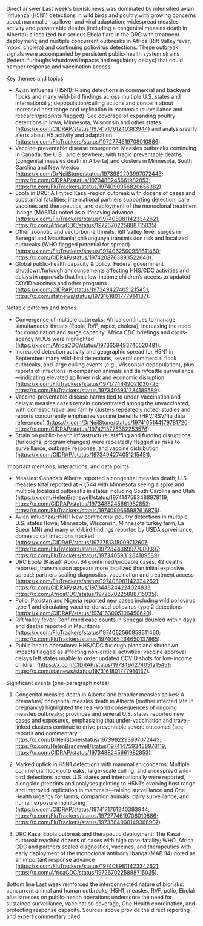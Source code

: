 Direct answer
Last week’s biorisk news was dominated by intensified avian influenza (H5N1) detections in wild birds and poultry with growing concerns about mammalian spillover and viral adaptation; widespread measles activity and preventable deaths (including a congenital measles death in Alberta); a localized but serious Ebola flare in the DRC with treatment deployment; and multiple concurrent outbreaks in Africa (Rift Valley fever, mpox, cholera) and continuing poliovirus detections. These outbreak signals were accompanied by persistent public-health system strains (federal furloughs/shutdown impacts and regulatory delays) that could hamper response and vaccination access.

Key themes and topics
- Avian influenza (H5N1): Rising detections in commercial and backyard flocks and many wild-bird findings across multiple U.S. states and internationally; depopulation/culling actions and concern about increased host range and replication in mammals (surveillance and research/preprints flagged). See coverage of expanding poultry detections in Iowa, Minnesota, Wisconsin and other states (https://x.com/CIDRAP/status/1974171761240383944) and analysis/early alerts about H5 activity and adaptation (https://x.com/FluTrackers/status/1972774619708010886).
- Vaccine-preventable disease resurgence: Measles outbreaks continuing in Canada, the U.S., and elsewhere, with tragic preventable deaths (congenital measles death in Alberta) and clusters in Minnesota, South Carolina and New Mexico (https://x.com/DrNeilStone/status/1973982293997072443; https://x.com/CIDRAP/status/1973488245661982853; https://x.com/FluTrackers/status/1974090956820656382).
- Ebola in DRC: A limited Kasai-region outbreak with dozens of cases and substantial fatalities; international partners supporting detection, care, vaccines and therapeutics, and deployment of the monoclonal treatment Ibanga (MAB114) noted as a lifesaving advance (https://x.com/FluTrackers/status/1974089811423342621; https://x.com/AfricaCDC/status/1972670225888715035).
- Other zoonotic and vectorborne threats: Rift Valley fever surges in Senegal and Mauritania; chikungunya transmission risk and localized outbreaks (WHO flagged potential for spread) (https://x.com/FluTrackers/status/1974062560958611460; https://x.com/CIDRAP/status/1974208763893522640).
- Global public-health capacity & policy: Federal government shutdown/furlough announcements affecting HHS/CDC activities and delays in approvals that limit low-income children’s access to updated COVID vaccines and other programs (https://x.com/CIDRAP/status/1973494274051215451; https://x.com/statnews/status/1973161801777914137).

Notable patterns and trends
- Convergence of multiple outbreaks: Africa continues to manage simultaneous threats (Ebola, RVF, mpox, cholera), increasing the need for coordination and surge capacity. Africa CDC briefings and cross-agency MOUs were highlighted (https://x.com/AfricaCDC/status/1973659493746520481).
- Increased detection activity and geographic spread for H5N1 in September: many wild-bird detections, several commercial flock outbreaks, and large culling events (e.g., Wisconsin depopulation), plus reports of infections in companion animals and dairy/cattle surveillance—indicating elevated spillover risk and economic disruption (https://x.com/FluTrackers/status/1971774449021030725; https://x.com/FluTrackers/status/1973405931284189589).
- Vaccine-preventable disease harms tied to under-vaccination and delays: measles cases remain concentrated among the unvaccinated, with domestic travel and family clusters repeatedly noted; studies and reports concurrently emphasize vaccine benefits (HPV/RSV/flu data referenced) (https://x.com/DrNeilStone/status/1974105144179781720; https://x.com/CIDRAP/status/1974213775382253576).
- Strain on public-health infrastructure: staffing and funding disruptions (furloughs, program changes) were repeatedly flagged as risks to surveillance, outbreak response, and vaccine distribution (https://x.com/CIDRAP/status/1973494274051215451).

Important mentions, interactions, and data points
- Measles: Canada’s Alberta reported a congenital measles death; U.S. measles total reported at ~1,544 with Minnesota seeing a spike and multiple localized outbreaks in states including South Carolina and Utah (https://x.com/HelenBranswell/status/1974147593488978119; https://x.com/CIDRAP/status/1973488245661982853; https://x.com/FluTrackers/status/1974090665987616876).
- Avian influenza/H5N1: New commercial poultry detections in multiple U.S. states (Iowa, Minnesota, Wisconsin, Minnesota turkey farm, La Sueur MN) and many wild-bird findings reported by USDA surveillance; domestic cat infections tracked (https://x.com/CIDRAP/status/1972751315009712607; https://x.com/FluTrackers/status/1972844369977000397; https://x.com/FluTrackers/status/1973405931284189589).
- DRC Ebola (Kasai): About 64 confirmed/probable cases, 42 deaths reported; transmission appears more localized than initial explosive spread; partners scaling diagnostics, vaccination and treatment access (https://x.com/FluTrackers/status/1974089811423342621; https://x.com/CIDRAP/status/1973448244224024833; https://x.com/AfricaCDC/status/1972670225888715035).
- Polio: Pakistan and Nigeria reported new cases including wild poliovirus type 1 and circulating vaccine-derived poliovirus type 2 detections (https://x.com/CIDRAP/status/1974163005106450620).
- Rift Valley fever: Confirmed case counts in Senegal doubled within days and deaths reported in Mauritania (https://x.com/FluTrackers/status/1974062560958611460; https://x.com/FluTrackers/status/1974065464650137865).
- Public health operations: HHS/CDC furlough plans and shutdown impacts flagged as affecting non-critical activities; vaccine approval delays left states unable to order updated COVID shots for low-income children (https://x.com/CIDRAP/status/1973494274051215451; https://x.com/statnews/status/1973161801777914137).

Significant events (one-paragraph notes)
1) Congenital measles death in Alberta and broader measles spikes: A premature/ congenital measles death in Alberta (mother infected late in pregnancy) highlighted the real-world consequences of ongoing measles outbreaks; provinces and several U.S. states reported new cases and exposures, emphasizing that under-vaccination and travel-linked clusters continue to drive preventable severe outcomes (see reports and commentary: https://x.com/DrNeilStone/status/1973982293997072443; https://x.com/HelenBranswell/status/1974147593488978119; https://x.com/CIDRAP/status/1973488245661982853).

2) Marked uptick in H5N1 detections with mammalian concerns: Multiple commercial flock outbreaks, large-scale culling, and widespread wild-bird detections across U.S. states and internationally were reported, alongside preprints and analyses pointing to H5N1’s evolving host range and improved replication in mammals—raising surveillance and One Health urgency for farms, companion animals, dairy surveillance, and human exposure monitoring (https://x.com/CIDRAP/status/1974171761240383944; https://x.com/FluTrackers/status/1972774619708010886; https://x.com/FluTrackers/status/1973384000149368907).

3) DRC Kasai Ebola outbreak and therapeutic deployment: The Kasai outbreak reached dozens of cases with high case-fatality; WHO, Africa CDC and partners scaled diagnostics, vaccines, and therapeutics with early deployment of the monoclonal antibody Ibanga (MAB114) noted as an important response advance (https://x.com/FluTrackers/status/1974089811423342621; https://x.com/AfricaCDC/status/1972670225888715035).

Bottom line
Last week reinforced the interconnected nature of biorisks: concurrent animal and human outbreaks (H5N1, measles, RVF, polio, Ebola) plus stresses on public-health operations underscore the need for sustained surveillance, vaccination coverage, One Health coordination, and protecting response capacity. Sources above provide the direct reporting and expert commentary cited.
